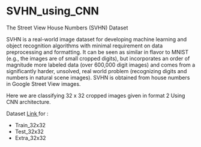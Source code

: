 # SVHN_using_CNN

The Street View House Numbers (SVHN) Dataset

SVHN is a real-world image dataset for developing machine learning and object recognition algorithms with minimal requirement on data preprocessing and formatting. It can be seen as similar in flavor to MNIST (e.g., the images are of small cropped digits), but incorporates an order of magnitude more labeled data (over 600,000 digit images) and comes from a significantly harder, unsolved, real world problem (recognizing digits and numbers in natural scene images). SVHN is obtained from house numbers in Google Street View images.


Here we are classifying 32 x 32 cropped images given in format 2 Using CNN architecture.


Dataset <a href="http://ufldl.stanford.edu/housenumbers/">Link </a> for :
 - Train_32x32
 - Test_32x32
 - Extra_32x32

